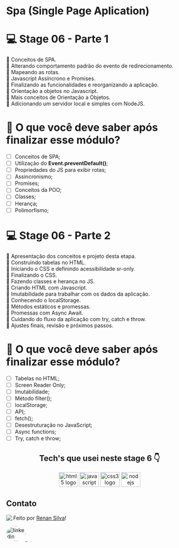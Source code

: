 # Spa (Single Page Aplication)

# 💻 Stage 06 - Parte 1

🚀 Conceitos de SPA. </br>
🚀 Alterando comportamento padrão do evento de redirecionamento. </br>
🚀 Mapeando as rotas. </br>
🚀 Javascript Assíncrono e Promises. </br>
🚀 Finalizando as funcionalidades e reorganizando a aplicação. </br>
🚀 Orientação a objetos no Javascript. </br>
🚀 Mais conceitos de Orientação a Objetos. </br>
🚀 Adicionando um servidor local e simples com NodeJS. </br>

# 🤔 O que você deve saber após finalizar esse módulo?

- [ ] Conceitos de SPA;
- [ ] Utilização do **Event.preventDefault()**;
- [ ] Propriedades do JS para exibir rotas;
- [ ] Assincronismo;
- [ ] Promises;
- [ ] Conceitos da POO;
- [ ] Classes;
- [ ] Herança;
- [ ] Polimorfismo;

# 💻 Stage 06 - Parte 2

🚀 Apresentação dos conceitos e projeto desta etapa. </br>
🚀 Construindo tabelas no HTML. </br>
🚀 Iniciando o CSS e definindo acessibilidade sr-only. </br>
🚀 Finalizando o CSS. </br>
🚀 Fazendo classes e herança no JS. </br>
🚀 Criando HTML com Javascript. </br>
🚀 Imutabilidade para trabalhar com os dados da aplicação. </br>
🚀 Conhecendo o localStorage. </br>
🚀 Métodos estáticos e promessas. </br>
🚀 Promessas com Async Await. </br>
🚀 Cuidando do fluxo da aplicação com try, catch e throw. </br>
🚀 Ajustes finais, revisão e próximos passos. </br>

# 🤔 O que você deve saber após finalizar esse módulo?

- [ ] Tabelas no HTML;
- [ ] Screen Reader Only;
- [ ] Imutabilidade;
- [ ] Método filter();
- [ ] localStorage;
- [ ] API;
- [ ] fetch();
- [ ] Desestruturação no JavaScript;
- [ ] Async functions;
- [ ] Try, catch e throw;

<h2 align="center">Tech's que usei neste stage 6 👇</h2>

<div align="center">

  <img src="https://cdn.jsdelivr.net/gh/devicons/devicon/icons/html5/html5-original.svg" height="40" width="52" alt="html5 logo"  />
  <img src="https://cdn.jsdelivr.net/gh/devicons/devicon/icons/javascript/javascript-original.svg" height="40" width="52" alt="javascript logo"  />
  <img src="https://cdn.jsdelivr.net/gh/devicons/devicon/icons/css3/css3-original.svg" height="40" width="52" alt="css3 logo"  />
  <img src="https://cdn.jsdelivr.net/gh/devicons/devicon/icons/nodejs/nodejs-original-wordmark.svg" height="40" width="52" alt="nodejs logo"   />
          
</div>

## Contato

<img align="left" src="https://avatars.githubusercontent.com/renyzeraa?size=100">

Feito por [Renan Silva](https://github.com/renyzeraa)!

<a href="https://www.linkedin.com/in/renan-silva-307733224/" target="_blank">
    <img style="border-radius:50%;" src="https://raw.githubusercontent.com/maurodesouza/profile-readme-generator/master/src/assets/icons/social/linkedin/default.svg" width="52" height="40" alt="linkedin logo"  />
  </a>&nbsp;

<br clear="left"/>
